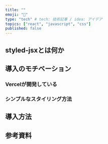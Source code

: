 ```yaml
---
title: ""
emoji: "📌"
type: "tech" # tech: 技術記事 / idea: アイデア
topics: ["react", "javascript", "css"]
published: false
---
```


## styled-jsxとは何か

## 導入のモチベーション

### Vercelが開発している

### シンプルなスタイリング方法

## 導入方法

## 参考資料
